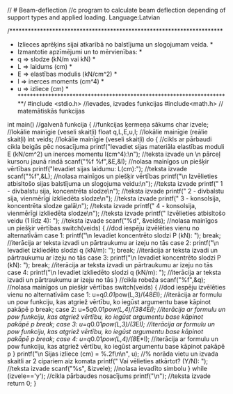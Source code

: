 // # Beam-deflection
//c program to calculate beam deflection depending of support types and applied loading. Language:Latvian

/**********************************************************************
* Izlieces aprēķins sijai atkarībā no balstījuma un slogojumam veida. *
* Izmantotie apzīmējumi un to mērvienības:                            *
* q   => slodze (kN/m vai kN)                                         *
* L   => laidums (cm)                                                 *
* E   => elastības modulis (kN/cm^2)                                  *
* I   => inerces moments (cm^4)                                       *
* u   => izliece (cm)                                                 *
**********************************************************************/
#include <stdio.h>                                                                                  //ievades, izvades funkcijas
#include<math.h>                                                                                    // matemātiskās funkcijas

int main()                                                                                          //galvenā funkcija
{                                                                                                   //funkcijas ķermeņa sākums
    char izvele;                                                                                    //lokālie mainīgie (veseli skaitļi)
    float q,L,E,u,I;                                                                                //lokālie mainīgie (reālie skaitļi)
    int veids;                                                                                      //lokālie mainīgie (veseli skaitļi)
    do {                                                                                            //cikls ar pārbaudi cikla beigās pēc nosacījuma
    printf("Ievadiet sijas materiāla elastības moduli E (kN/cm^2) un inerces momentu I(cm^4):\n");  //teksta izvade un \n pārceļ kursoru jaunā rindā
    scanf("%f %f",&E,&I);                                                                           //nolasa mainīgos un piešķir vērtības
    printf("Ievadiet sijas laidumu: L(cm):");                                                       //teksta izvade
    scanf("%f",&L);                                                                                 //nolasa mainīgos un piešķir vērtības
    printf("\n Izvēlieties atbisltošo sijas balstījuma un slogojuma veidu:\n");                     //teksta izvade
        printf(" 1 - divbalstu sija, koncentrēta slodze\n");                                        //teksta izvade
        printf(" 2 - divbalstu sija, vienmērīgi izkliedēta slodze\n");                              //teksta izvade
        printf(" 3 - konsolsija, koncentrēta slodze galā\n");                                       //teksta izvade
        printf(" 4 - konsolsija, vienmērīgi izkliedēta slodze\n");                                  //teksta izvade
        printf(" Izvēlieties atbisltošo veidu (1 līdz 4): ");                                       //teksta izvade
        scanf("%d", &veids);                                                                        //nolasa mainīgos un piešķir vērtības
        switch(veids) {                                                                             //dod iespēju izvēlēties vienu no alternatīvām
          case 1: printf("\n Ievadiet koncentrēto slodzi P (kN): "); break;                         //iterācija ar teksta izvadi un pārtraukumu ar izeju no tās
          case 2: printf("\n Ievadiet izkliedēto slodzi q (kN/m): "); break;                        //iterācija ar teksta izvadi un pārtraukumu ar izeju no tās
          case 3: printf("\n Ievadiet koncentrēto slodzi P (kN): "); break;                         //iterācija ar teksta izvadi un pārtraukumu ar izeju no tās
          case 4: printf("\n Ievadiet izkliedēto slodzi q (kN/m): ");                               //iterācija ar teksta izvadi un pārtraukumu ar izeju no tās
        }                                                                                           //cikla robeža
    scanf("%f",&q);                                                                                 //nolasa mainīgos un piešķir vērtības
    switch(veids) {                                                                                 //dod iespēju izvēlēties vienu no alternatīvām
          case 1: u=q*0.01*pow(L,3)/(48*E*I);                                                       //iterācija ar formulu un pow funkciju, kas atgriež vērtību, ko iegūst argumentu base kāpinot pakāpē p
			      break;
          case 2: u=5*q*0.01*pow(L,4)/(384*E*I);                                                    //iterācija ar formulu un pow funkciju, kas atgriež vērtību, ko iegūst argumentu base kāpinot pakāpē p
			      break;
          case 3: u=q*0.01*pow(L,3)/(3*E*I);                                                        //iterācija ar formulu un pow funkciju, kas atgriež vērtību, ko iegūst argumentu base kāpinot pakāpē p
			      break;
          case 4: u=q*0.01*pow(L,4)/(8*E*I);                                                        //iterācija ar formulu un pow funkciju, kas atgriež vērtību, ko iegūst argumentu base kāpinot pakāpē p
        }
    printf("\n Sijas izliece (cm) = %.2f\n\n", u);                                                  //% norāda vietu un izvada skaitli ar 2 cipariem aiz komata
    printf(" Vai vēlieties atkārtot? (Y/N): ");                                                     //teksta izvade
    scanf("%s", &izvele);                                                                           //nolasa ievadīto simbolu
    } while (izvele=='y');                                                                          //cikla pārbaudes nosacījums
    printf("\n");                                                                                   //teksta izvade
    return 0;
}
